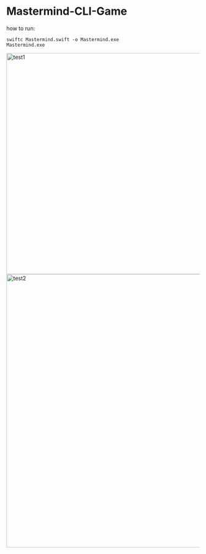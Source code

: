 # Mastermind-CLI-Game
how to run:
```
swiftc Mastermind.swift -o Mastermind.exe
Mastermind.exe
```
<img width="1100" height="576" alt="test1" src="https://github.com/user-attachments/assets/15ba5fd0-e65f-42e7-afb1-8312aff10144" />
<img width="1100" height="712" alt="test2" src="https://github.com/user-attachments/assets/c19d55b8-fd15-4448-b515-66d75f2ebd02" />
